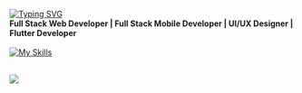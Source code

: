 [![Typing SVG](https://readme-typing-svg.herokuapp.com?font=Fira+Code&weight=500&size=28&pause=1000&color=07B0C8&center=true&random=false&width=435&lines=Oualid+Kesouati)](https://git.io/typing-svg)
<br>
**Full Stack Web Developer | Full Stack Mobile Developer | UI/UX Designer | Flutter Developer**
<br><br>
[![My Skills](https://skillicons.dev/icons?i=flutter,androidstudio,java,angular,dart,laravel,linux,py,spring,idea,docker,dotnet,github,git,html,css,js,jquery,tailwind,bootstrap,figma,ai,postman,vite,visualstudio,vscode,eclipse,firebase,stackoverflow,c,cpp,mysql,&perline=12)](https://skillicons.dev)
<br><br>



![](http://github-profile-summary-cards.vercel.app/api/cards/stats?username=oualidkesouati&theme=dark)
